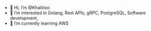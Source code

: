 - 👋 Hi, I’m @Khaliiloo
- 👀 I’m interested in Golang, Rest APIs, gRPC, PostgreSQL, Software development, 
- 🌱 I’m currently learning AWS

<!---
Khaliiloo/Khaliiloo is a ✨ special ✨ repository because its `README.md` (this file) appears on your GitHub profile.
You can click the Preview link to take a look at your changes.
--->

